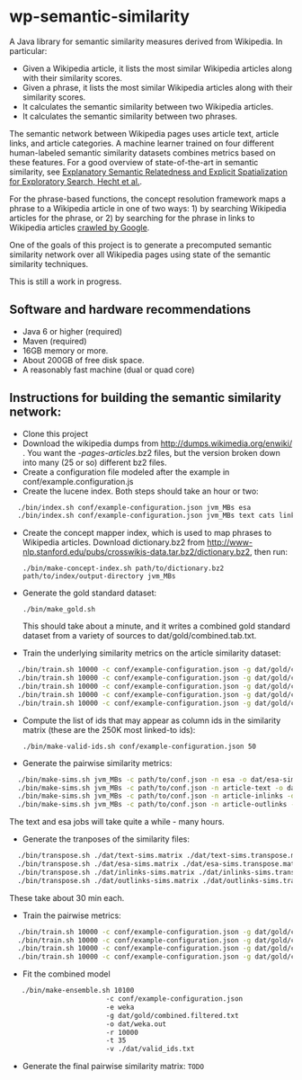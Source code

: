 wp-semantic-similarity
======================
A Java library for semantic similarity measures derived from Wikipedia. In particular:
* Given a Wikipedia article, it lists the most similar Wikipedia articles along with their similarity scores.
* Given a phrase, it lists the most similar Wikipedia articles along with their similarity scores.
* It calculates the semantic similarity between two Wikipedia articles.
* It calculates the semantic similarity between two phrases.

The semantic network between Wikipedia pages uses article text, article links, and article categories. A machine learner trained on four different human-labeled semantic similarity datasets combines metrics based on these features. For a good overview of state-of-the-art in semantic similarity, see [Explanatory Semantic Relatedness and Explicit Spatialization for Exploratory Search, Hecht et al.](http://brenthecht.com/papers/bhecht_sigir2012_ExpSpatialization_SRplusE.pdf).

For the phrase-based functions, the concept resolution framework maps a phrase to a Wikipedia article in one of two ways: 1) by searching 
Wikipedia articles for the phrase, or 2) by searching for the phrase in links to Wikipedia articles [crawled by Google](http://www-nlp.stanford.edu/pubs/crosswikis-data.tar.bz2/).

One of the goals of this project is to generate a precomputed semantic similarity network over all Wikipedia pages using state of the semantic similarity techniques.

This is still a work in progress.

Software and hardware recommendations
-----------
* Java 6 or higher (required)
* Maven (required)
* 16GB memory or more.
* About 200GB of free disk space.
* A reasonably fast machine (dual or quad core)

Instructions for building the semantic similarity network:
-----------
* Clone this project
* Download the wikipedia dumps from http://dumps.wikimedia.org/enwiki/ . You want the *-pages-articles*.bz2 files, but the version broken down into many (25 or so) different bz2 files.
* Create a configuration file modeled after the example in conf/example.configuration.js
* Create the lucene index. Both steps should take an hour or two:

```bash
  ./bin/index.sh conf/example-configuration.json jvm_MBs esa
  ./bin/index.sh conf/example-configuration.json jvm_MBs text cats links main
```

* Create the concept mapper index, which is used to map phrases to Wikipedia articles. Download dictionary.bz2 from http://www-nlp.stanford.edu/pubs/crosswikis-data.tar.bz2/dictionary.bz2, then run:

  `./bin/make-concept-index.sh path/to/dictionary.bz2 path/to/index/output-directory jvm_MBs`
  
* Generate the gold standard dataset:

  `./bin/make_gold.sh`

  This should take about a minute, and it writes a combined gold standard dataset from a variety of sources to dat/gold/combined.tab.txt.

* Train the underlying similarity metrics on the article similarity dataset:

```bash
  ./bin/train.sh 10000 -c conf/example-configuration.json -g dat/gold/combined.articles.txt  -n inlinks -t dat/dictionary.pruned/ 
  ./bin/train.sh 10000 -c conf/example-configuration.json -g dat/gold/combined.articles.txt  -n outlinks -t dat/dictionary.pruned/ 
  ./bin/train.sh 10000 -c conf/example-configuration.json -g dat/gold/combined.articles.txt  -n article-text -t dat/dictionary.pruned/ 
  ./bin/train.sh 10000 -c conf/example-configuration.json -g dat/gold/combined.articles.txt  -n esa -t dat/dictionary.pruned/ 
  ./bin/train.sh 10000 -c conf/example-configuration.json -g dat/gold/combined.articles.txt  -n article-cats -t dat/dictionary.pruned/   
```
  
* Compute the list of ids that may appear as column ids in the similarity matrix (these are the 250K most linked-to ids):

  `./bin/make-valid-ids.sh conf/example-configuration.json 50`

* Generate the pairwise similarity metrics:

```bash
  ./bin/make-sims.sh jvm_MBs -c path/to/conf.json -n esa -o dat/esa-sims.matrix -r 500 -v dat/valid_ids.txt
  ./bin/make-sims.sh jvm_MBs -c path/to/conf.json -n article-text -o dat/text-sims.matrix -r 500 -v dat/valid_ids.txt
  ./bin/make-sims.sh jvm_MBs -c path/to/conf.json -n article-inlinks -o dat/inlink-sims.matrix -r 500 -v dat/valid_ids.txt
  ./bin/make-sims.sh jvm_MBs -c path/to/conf.json -n article-outlinks -o dat/outlink-sims.matrix -r 500 -v dat/valid_ids.txt
```
  
  The text and esa jobs will take quite a while - many hours.

* Generate the tranposes of the similarity files:

```bash
  ./bin/transpose.sh ./dat/text-sims.matrix ./dat/text-sims.transpose.matrix 24000 5000
  ./bin/transpose.sh ./dat/esa-sims.matrix ./dat/esa-sims.transpose.matrix 24000 5000
  ./bin/transpose.sh ./dat/inlinks-sims.matrix ./dat/inlinks-sims.transpose.matrix 24000 5000
  ./bin/transpose.sh ./dat/outlinks-sims.matrix ./dat/outlinks-sims.transpose.matrix 24000 5000
```
  
  These take about 30 min each.
  
* Train the pairwise metrics:


```bash
  ./bin/train.sh 10000 -c conf/example-configuration.json -g dat/gold/combined.articles.txt  -n pairwise-inlinks -t dat/dictionary.pruned/ 
  ./bin/train.sh 10000 -c conf/example-configuration.json -g dat/gold/combined.articles.txt  -n pairwise-outlinks -t dat/dictionary.pruned/ 
  ./bin/train.sh 10000 -c conf/example-configuration.json -g dat/gold/combined.articles.txt  -n pairwise-text -t dat/dictionary.pruned/ 
  ./bin/train.sh 10000 -c conf/example-configuration.json -g dat/gold/combined.articles.txt  -n pairwise-esa -t dat/dictionary.pruned/ 
```

* Fit the combined model

```bash
   ./bin/make-ensemble.sh 10100 
                        -c conf/example-configuration.json 
                        -e weka
                        -g dat/gold/combined.filtered.txt 
                        -o dat/weka.out 
                        -r 10000 
                        -t 35 
                        -v ./dat/valid_ids.txt
```

* Generate the final pairwise similarity matrix:
  `TODO`
